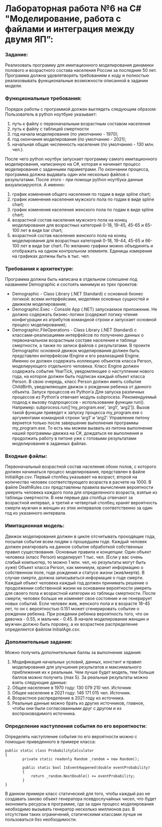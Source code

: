 # Лабораторная работа №6 на С# "Моделирование, работа с файлами и интеграция между двумя ЯП”:

### Задание:
Реализовать программу для имитационного моделирования динамики полового и возрастного состава населения России за последние 50 лет. Программа должна удовлетворять требованиям к коду и полностью реализовывать функциональные возможности описанной в задании модели.

### Функциональные требования:
Порядок работы с программой должен выглядеть следующим образом: 
Пользователь в python ноутбуке указывает:
1) путь к файлу с первоначальным возрастным составом населения
2) путь к файлу с таблицей смертности
3) год начала моделирования (по умолчанию - 1970);
4) год окончания моделирования (по умолчанию - 2021);
5) начальная общая численность населения (по умолчанию - 130 млн. чел.).

После чего python ноутбук запускает программу самого имитационного моделирования, написанную на C#, которая и начинает процесс моделирования с заданными параметрами. По окончании процесса, программа должна выдавать один или несколько файлов с результатами. 
После этого - при помощи python ноутбука данные визуализируются. А именно:
1) график изменения общего населения по годам в виде spline chart;
2) график изменения населения мужского пола по годам в виде spline chart;
3) график изменения населения женского пола по годам в виде spline chart;
4) возрастной состав населения мужского пола на конец моделирования для возрастных категорий 0-18, 19-45, 45-65 и 65-100 лет в виде bar chart;
5) возрастной состав населения женского пола на конец моделирования для возрастных категорий 0-18, 19-44, 45-65 и 66-100 лет в виде bar chart.
По желанию графики можно объединять и отображать на одном контрольном элементе. Единицы измерения на графиках должны быть в тыс. чел.

### Требования к архитектуре:
Программа должна быть написана в отдельном солюшене под названием Demographic и состоять минимум из трех проектов:
- Demographic - Class Library (.NET Standard) с основной бизнес логикой: всеми интерфейсами, моделями основных сущностей и движком моделирования;
- Demographic.Exec - Console App (.NET) запускаемое приложение. Не должно содержать бизнес-логики (содержит логику чтения конфигурации из атрибутов командной строки и запускает основной процесс моделирования);
- Demographic.FileOperations - Class Library (.NET Standard) с классами-реализациями интерфейсов по получению данных о первоначальном возрастным составе населения и таблице смертности, а также по записи файлов с результатами.
В проекте Demographic основной движок моделирования должен быть представлен интерфейсом IEngine и его реализацией Engine. Именно он должен содержать коллекцию объектов класса Person, моделирующего отдельного человека. Класс Engine должен содержать событие YearTick, уведомляющее о наступлении нового года, на которое должен быть подписан каждый объект класса Person. В свою очередь, класс Person должен иметь событие ChildBirth, уведомляющее движок о рождении ребенка от данного объекта.
Запуск процессов из Python’а
Для запуска различных процессов из Python’а отвечает модуль subprocess. Рекомендуемый подход к вызову подпроцессов - использование функции run(). Например: subprocess.run([‘my_program.exe’, ‘arg1’, ‘arg2’]). Вызов такой функции приведет к запуску процесса my_program.exe с аргументами командной строки ‘arg1’ и ‘arg2’. Управление питону вернется только после завершение выполнения программы my_program.exe.
То есть мы можем вызвать из питона выполнение нашей программы-движка на C#, дождаться ее выполнения и продолжить работу в питоне уже с готовыми результатами моделирования в заданных файлах.

### Входные файлы:
Первоначальный возрастной состав населения обоих полов, с которого должен начинаться процесс моделирования, представлен в файле InitialAge.csv. Первый столбец указывает на возраст, второй на количество человек соответствующего возраста в расчете на 1000. 
В файле DeathRules.csv представлены правила вычисления вероятности умереть человека каждого пола для определенного возраста, взятые из таблицы смертности. В нем первые два столбца отвечают за возрастной интервал, а третий и четвертый столбец хранят вероятность смерти мужчин и женщин из этих интервалов соответственно за один год из указанного интервала.

### Имитационная модель:
Движок моделирования должен в цикле отсчитывать проходящие года, посылая события всем людям о прошедшем годе. Каждый человек должен реагировать на данное событие обработкой собственных правил существования. Основные правила и концепции:
Один объект человека (класс Person) моделирует 1 тыс. чел. (Если у вас очень слабый компьютер, то можно 1 млн. чел, но результаты могут быть хуже)
Объект класса Person, как минимум, хранит информацию о собственном поле, годе рождения и статусе жизни (жив/мертв). В случае смерти, должна записываться информация о годе смерти.
Каждый объект человека каждый год должен принимать решение о продолжении собственной жизни на основании вероятности умереть для своего пола и возрастной категории из таблицы смертности.
После смерти, человек больше не изменяет свое состояние и не генерирует новых событий.
Если человек жив, женского пола и в возрасте 18-45 лет, то он с вероятностью 0.151 может сгенерировать событие о рождении ребенка.
При рождении ребенка вероятность того, что он девочка - 0.55, и мальчик - 0.45.
В начале моделирования женщин и мужчин должно быть поровну, а их возрастное распределение определяется файлом InitialAge.csv.

### Дополнительные задания:
Можно получить дополнительные баллы за выполнение задания:
1) Модификация начальных условий, данных, констант и правил моделирования для улучшения результатов и максимального приближения их к реальным. Чем лучше будет модель, тем больше баллов можно получить (max 5). За реальные результаты можно взять следующие данные:
2) Общее население в 1970 году: 130 079 210 чел. Источник
3) Общее население в 2021 году: 146 171 015 чел. Источник.
4) Возрастное распределение в 2021 году из источника.
5) Реальные данные можно брать из других источников, главное, чтобы они были согласованными друг с другом и из воспроизводимого источника.

### Определение наступления события по его вероятности:
Определять наступление события по его вероятности можно с помощью приведенного в примере класса:

```
public static class ProbabilityCalculator
{
    	private static readonly Random _random = new Random();

    	public static bool IsEventHappened(double eventProbability)
    	{
        	return _random.NextDouble() <= eventProbability;
    	}
}
```

В данном примере класс статический для того, чтобы каждый раз не создавать заново объект генератора псевдослучайных чисел, что будет экономить ресурсы в программе, где за один процесс моделирования необходимо вызывать генератор несколько миллионов раз. В отсутствии таких ограничений, статическими классами лучше не пользоваться без необходимости.
